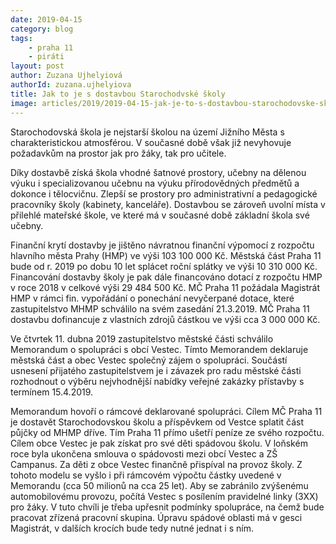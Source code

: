```yaml
---
date: 2019-04-15
category: blog
tags: 
	- praha 11 
	- piráti
layout: post
author: Zuzana Ujhelyiová
authorId: zuzana.ujhelyiova
title: Jak to je s dostavbou Starochodvské školy
image: articles/2019/2019-04-15-jak-je-to-s-dostavbou-starochodovske-skoly.jpg
---
```


Starochodovská škola je nejstarší školou na území Jižního Města s charakteristickou atmosférou. V současné době však již nevyhovuje požadavkům na prostor jak pro žáky, tak pro učitele.

Díky dostavbě získá škola vhodné šatnové prostory, učebny na dělenou výuku i specializovanou učebnu na výuku přírodovědných předmětů a dokonce i tělocvičnu. Zlepší se prostory pro administrativní a pedagogické pracovníky školy (kabinety, kanceláře). Dostavbou se zároveň uvolní místa v přilehlé mateřské škole, ve které má v současné době základní škola své učebny.

Finanční krytí dostavby je jištěno návratnou finanční výpomocí z rozpočtu hlavního města Prahy (HMP) ve výši 103 100 000 Kč. Městská část Praha 11 bude od r. 2019 po dobu 10 let splácet roční splátky ve výši 10 310 000 Kč. Financování dostavby školy je pak dále financováno dotací z rozpočtu HMP v roce 2018 v celkové výši 29 484 500 Kč. MČ Praha 11 požádala Magistrát HMP v rámci fin. vypořádání o ponechání nevyčerpané dotace, které zastupitelstvo MHMP schválilo na svém zasedání 21.3.2019. MČ Praha 11 dostavbu dofinancuje z vlastních zdrojů částkou ve výši cca 3 000 000 Kč.

Ve čtvrtek 11. dubna 2019 zastupitelstvo městské části schválilo Memorandum o spolupráci s obcí Vestec. Tímto Memorandem deklaruje městská část a obec Vestec společný zájem o spolupráci. Součástí usnesení přijatého zastupitelstvem je i závazek pro radu městské části rozhodnout o výběru nejvhodnější nabídky veřejné zakázky přístavby s termínem 15.4.2019.

Memorandum hovoří o rámcové deklarované spolupráci. Cílem MČ Praha 11 je dostavět Starochodovskou školu a příspěvkem od Vestce splatit část půjčky od MHMP dříve. Tím Praha 11 přímo ušetří peníze ze svého rozpočtu. Cílem obce Vestec je pak získat pro své děti spádovou školu. V loňském roce byla ukončena smlouva o spádovosti mezi obcí Vestec a ZŠ Campanus. Za děti z obce Vestec finančně přispíval na provoz školy. Z tohoto modelu se vyšlo i při rámcovém výpočtu částky uvedené v Memorandu (cca 50 milionů na cca 25 let). Aby se zabránilo zvýšenému automobilovému provozu, počítá Vestec s posílením pravidelné linky (3XX) pro žáky. V tuto chvíli je třeba upřesnit podmínky spolupráce, na čemž bude pracovat zřízená pracovní skupina. Úpravu spádové oblasti má v gesci Magistrát, v dalších krocích bude tedy nutné jednat i s ním.